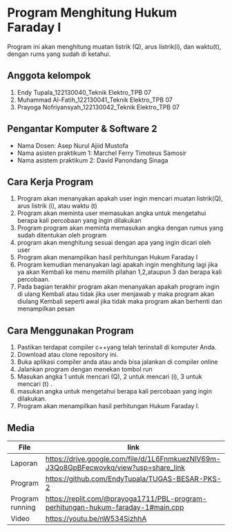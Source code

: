 # Program Menghitung Hukum Faraday I
Program ini akan menghitung muatan listrik (Q), arus listrik(i), dan waktu(t), dengan rums yang sudah di ketahui.

## Anggota kelompok 
1. Endy Tupala_122130040_Teknik Elektro_TPB 07
2. Muhammad Al-Fatih_122130041_Teknik Elektro_TPB 07 
3. Prayoga Nofriyansyah_122130042_Teknik Elektro_TPB 07

## Pengantar Komputer & Software 2
- Nama Dosen: Asep Nurul Ajiid Mustofa
- Nama asisten praktikum 1: Marchel Ferry Timoteus Samosir
- Nama asistem praktikum 2: David Panondang Sinaga

## Cara Kerja Program
1.	Program akan menanyakan apakah user ingin mencari muatan listrik(Q), arus listrik (i), atau waktu (t)
2.	Program akan meminta user memasukan angka untuk mengetahui berapa kali percobaan yang ingin dilakukan
3.	Program program akan meminta memasukan angka dengan rumus yang sudah ditentukan oleh program
4.	program akan menghitung sesuai dengan apa yang ingin dicari oleh user 
5.	Program akan menampilkan hasil perhitungan Hukum Faraday I 
6.	Program kemudian menanyakan lagi apakah ingin menghitung lagi jika ya akan Kembali ke menu memilih pilahan 1,2,ataupun 3 dan berapa kali percobaan. 
7.	Pada bagian terakhir program akan menanyakan apakah program ingin di ulang Kembali atau tidak jika user menjawab y maka program akan diulang Kembali seperti awal jika tidak maka program akan berhenti dan menampilkan pesan 

## Cara Menggunakan Program 
1.	Pastikan terdapat compiler c++yang telah terinstall di komputer Anda.
2.	Download atau clone repository ini.
3.	Buka aplikasi compiler anda atau anda bisa jalankan di compiler online 
4.	Jalankan program dengan menekan tombol run
5.	Masukan angka 1 untuk mencari (Q), 2 untuk mencari (i), 3 untuk mencari (t) .
6.	masukan angka untuk mengetahui berapa kali percobaan yang ingin dilakukan.
7.	Program akan menampilkan hasil perhitungan Hukum Faraday I.

## Media

| File |      link     |
| ------ | ------ |
| Laporan | https://drive.google.com/file/d/1L6FnmkuezNlV69m-J3Qo8GpBFecwovkq/view?usp=share_link |
| Program | https://github.com/EndyTupala/TUGAS-BESAR-PKS-2|
| Program running |https://replit.com/@prayoga1711/PBL-program-perhitungan-hukum-faraday-1#main.cpp|
| Video | https://youtu.be/nW534SizhhA |
